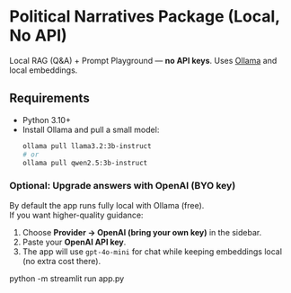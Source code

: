 # Political Narratives Package (Local, No API)

Local RAG (Q&A) + Prompt Playground — **no API keys**. Uses [Ollama](https://ollama.com) and local embeddings.

## Requirements
- Python 3.10+
- Install Ollama and pull a small model:
  ```bash
  ollama pull llama3.2:3b-instruct
  # or
  ollama pull qwen2.5:3b-instruct

### Optional: Upgrade answers with OpenAI (BYO key)
By default the app runs fully local with Ollama (free).  
If you want higher-quality guidance:
1. Choose **Provider → OpenAI (bring your own key)** in the sidebar.
2. Paste your **OpenAI API key**.
3. The app will use `gpt-4o-mini` for chat while keeping embeddings local (no extra cost there).


python -m streamlit run app.py
